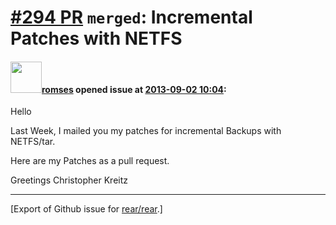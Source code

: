 [\#294 PR](https://github.com/rear/rear/pull/294) `merged`: Incremental Patches with NETFS
==========================================================================================

#### <img src="https://avatars.githubusercontent.com/u/1759262?u=4a02b106dffedf2f6fbb6b9eda8404b058bafac0&v=4" width="50">[romses](https://github.com/romses) opened issue at [2013-09-02 10:04](https://github.com/rear/rear/pull/294):

Hello

Last Week, I mailed you my patches for incremental Backups with
NETFS/tar.

Here are my Patches as a pull request.

Greetings Christopher Kreitz

------------------------------------------------------------------------

\[Export of Github issue for
[rear/rear](https://github.com/rear/rear).\]
